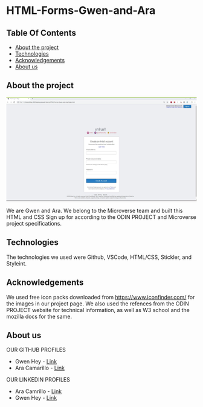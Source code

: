 # HTML-Forms-Gwen-and-Ara
## Table Of Contents

* [About the project](#about-the-project)
* [Technologies](#technologies)
* [Acknowledgements](#acknowledgements)
* [About us](#about-us)



## About the project

![Screenshot Image](images/screenshotFormsProject.JPG)

We are Gwen and Ara. We belong to the Microverse team and built this HTML and CSS Sign up for according to the ODIN PROJECT and Microverse project specifications.

## Technologies

The technologies we used were Github, VSCode, HTML/CSS, Stickler, and Styleint.

## Acknowledgements

We used free icon packs downloaded from https://www.iconfinder.com/ for the images in our project page.
We also used the refences from the ODIN PROJECT website for technical information, as well as W3 school and the mozilla docs for the same.

## About us

OUR GITHUB PROFILES
* Gwen Hey - [Link](https://github.com/HeyItsGwen)
* Ara Camarillo - [Link](https://github.com/aracelicaes)

OUR LINKEDIN PROFILES
* Ara Camrillo - [Link](https://www.linkedin.com/in/ara-camarillo-7297799b/
)
* Gwen Hey - [Link](https://www.linkedin.com/in/gwen-hey-642109191/)

